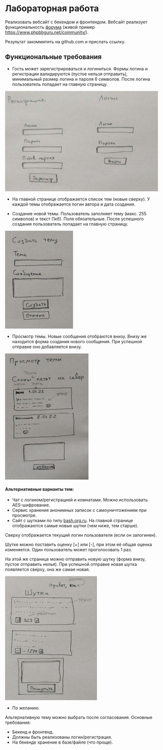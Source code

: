 # Лабораторная работа

Реализовать вебсайт с бекендом и фронтендом.
Вебсайт реализует функциональность [форума](https://ru.wikipedia.org/wiki/%D0%92%D0%B5%D0%B1-%D1%84%D0%BE%D1%80%D1%83%D0%BC)
(живой пример https://www.phpbbguru.net/community/).

Результат закоммитить на github.com и прислать ссылку.

## Функциональные требования
* Гость может зарегистрироваться и логиниться.
Формы логина и регистрации валидируются (пустое нельзя отправить),
минимальный размер логина и пароля 6 символов. После логина пользователь
попадает на главную страницу.

![](src/assets/programs/2022-2/1.jpeg)

* На главной странице отображается список тем (новые сверху).
У каждой темы отображается логин автора и дата создания.


* Создание новой темы. Пользователь заполняет тему (макс. 255 символов) и текст (1кб). 
Поля обязательные. После успешного создания пользователь попадает на главную страницу.

![](src/assets/programs/2022-2/3.jpeg)


* Просмотр темы. Новые сообщения отобраются внизу. Внизу же находится форма создания нового
сообщения. При успешной отправке оно добавляется внизу.

![](src/assets/programs/2022-2/4.jpeg)

#### Альтернативные варианты тем:
* Чат с логином/регистрацией и комнатами. Можно использовать AES-шифрование.
* Сервис хранения анонимных записок с самоуничтожением при просмотре.
* Сайт с шутками по типу [bash.org.ru](https://ru.wikipedia.org/wiki/Bash.im).
 На главной странице отображаются самые новые шутки 
(чем ниже, тем старше).

Сверху отображается текущий логин пользователя (если он залогинен).

Шутке можно поставить оценку [+] или [-], при этом её общая оценка
изменяется. Один пользователь может проголосовать 1 раз.

На этой же странице можно отправить новую шутку (форма внизу, пустое отправить нелья).
При успешной отправке новая шутка появляется сверху, она же самая новая.
 
![](src/assets/programs/2022-2/2.jpeg)
* По желанию.

Альтернативную тему можно выбрать после согласования. Основные требования:
* Бекенд и фронтенд.
* Должны быть реализованы логин/регистрация.
* На бекенде хранение в базе/файле (что проще).
